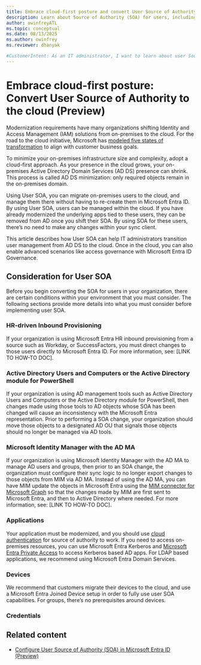 ```yaml
---
title: Embrace cloud-first posture and convert User Source of Authority (SOA) to the cloud (Preview)
description: Learn about Source of Authority (SOA) for users, including prerequisites and supported scenarios.
author: owinfreyATL
ms.topic: conceptual
ms.date: 08/13/2025
ms.author: owinfrey
ms.reviewer: dhanyak

#CustomerIntent: As an IT administrator, I want to learn about user Source of Authority (SOA) so that I can minimize my on-premises footprint.
---
```


<!--
Remove all the comments in this template before you sign-off or merge to the  main branch.

This template provides the basic structure of a Concept article pattern. See the [instructions - Concept](../level4/article-concept.md) in the pattern library.

You can provide feedback about this template at: https://aka.ms/patterns-feedback

Concept is an article pattern that defines what something is or explains an abstract idea.

There are several situations that might call for writing a Concept article, including:

* If there's a new idea that's central to a service or product, that idea must be explained so that customers understand the value of the service or product as it relates to their circumstances. A good recent example is the concept of containerization or the concept of scalability.
* If there's optional information or explanations that are common to several Tutorials or How-to guides, this information can be consolidated and single-sourced in a full-bodied Concept article for you to reference.
* If a service or product is extensible, advanced users might modify it to better suit their application. It's better that advanced users fully understand the reasoning behind the design choices and everything else "under the hood" so that their variants are more robust, thereby improving their experience.

-->

<!-- 1. H1
-----------------------------------------------------------------------------

Required. Set expectations for what the content covers, so customers know the content meets their needs. The H1 should NOT begin with a verb.

Reflect the concept that undergirds an action, not the action itself. The H1 must start with:

* "\<noun phrase\> concept(s)", or
* "What is \<noun\>?", or
* "\<noun\> overview"

Concept articles are primarily distinguished by what they aren't:

* They aren't procedural articles. They don't show how to complete a task.
* They don't have specific end states, other than conveying an underlying idea, and don't have concrete, sequential actions for the user to take.

One clear sign of a procedural article would be the use of a numbered list. With rare exception, numbered lists shouldn't appear in Concept articles.

-->

# Embrace cloud-first posture: Convert User Source of Authority to the cloud (Preview)

Modernization requirements have many organizations shifting Identity and Access Management (IAM) solutions from on-premises to the cloud. For the road to the cloud initiative, Microsoft has [modeled five states of transformation](/entra/architecture/road-to-the-cloud-posture#five-states-of-transformation) to align with customer business goals.

To minimize your on-premises infrastructure size and complexity, adopt a cloud-first approach. As your presence in the cloud grows, your on-premises Active Directory Domain Services (AD DS) presence can shrink. This process is called AD DS minimization: only required objects remain in the on-premises domain.

Using User SOA, you can migrate on-premises users to the cloud, and manage them there without having to re-create them in Microsoft Entra ID. By using User SOA, users can be managed within the cloud. If you have already modernized the underlying apps tied to these users, they can be removed from AD once you shift their SOA. By using SOA for these users, there’s no need to make any changes within your sync client.

This article describes how User SOA can help IT administrators transition user management from AD DS to the cloud. Once in the cloud, you can also enable advanced scenarios like access governance with Microsoft Entra ID Governance.

## Consideration for User SOA

Before you begin converting the SOA for users in your organization, there are certain conditions within your environment that you must consider. The following sections provide more details into what you must consider before implementing user SOA.

### HR-driven Inbound Provisioning

If your organization is using Microsoft Entra HR inbound provisioning from a source such as Workday, or SuccessFactors, you must direct changes to those users directly to Microsoft Entra ID. For more information, see: [LINK TO HOW-TO DOC].

### Active Directory Users and Computers or the Active Directory module for PowerShell

If your organization is using AD management tools such as Active Directory Users and Computers or the Active Directory module for PowerShell, then changes made using those tools to AD objects whose SOA has been changed will cause an inconsistency with the Microsoft Entra representation. Prior to performing a SOA change, your organization should move those objects to a designated AD OU that signals those objects should no longer be managed via AD tools.   

### Microsoft Identity Manager with the AD MA

If your organization is using Microsoft Identity Manager with the AD MA to manage AD users and groups, then prior to an SOA change, the organization must configure their sync logic to no longer export changes to those objects from MIM via AD MA. Instead of using the AD MA, you can have MIM update the objects in Microsoft Entra using the [MIM connector for Microsoft Graph](/microsoft-identity-manager/microsoft-identity-manager-2016-connector-graph) so that the changes made by MIM are first sent to Microsoft Entra, and then to Active Directory where needed. For more information, see: [LINK TO HOW-TO DOC].

### Applications

Your application must be modernized, and you should use [cloud authentication](/entra/architecture/authenticate-applications-and-users) for source of authority to work. If you need to access on-premises resources, you can use Microsoft Entra Kerberos and [Microsoft Entra Private Access](/entra/global-secure-access/concept-private-access) to access Kerberos based AD apps. For LDAP based applications, we recommend using Microsoft Entra Domain Services.  

### Devices

We recommend that customers migrate their devices to the cloud, and use a Microsoft Entra Joined Device setup in order to fully use user SOA capabilities. For groups, there’s no prerequisites around devices.  

### Credentials





## Related content

- [Configure User Source of Authority (SOA) in Microsoft Entra ID (Preview)](how-to-user-source-of-authority-configure.md)

<!--
Remove all the comments in this template before you sign-off or merge to the 
main branch.

-->
